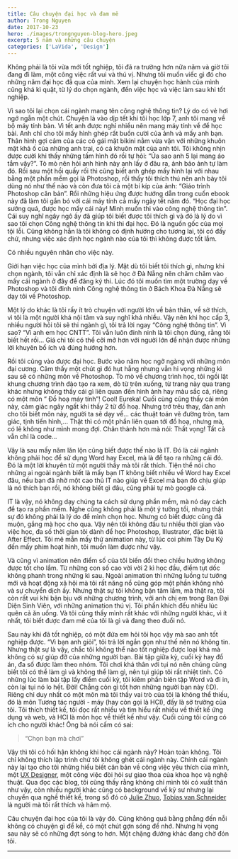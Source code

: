 ```yaml
---
title: Câu chuyện đại học và đam mê
author: Trong Nguyen
date: 2017-10-23
hero: ./images/trongnguyen-blog-hero.jpeg
excerpt: 5 năm và những câu chuyện
categories: ['LaVida', 'Design']
---
```



Không phải là tôi vừa mới tốt nghiệp, tôi đã ra trường hơn nữa năm và giờ tôi đang đi làm, một công việc rất vui và thú vị. Nhưng tôi muốn viếc gì đó cho những năm đại học đã qua của mình. Xem lại chuyện học hành của mình cũng khá kì quặt, từ lý do chọn ngành, đến việc học và việc làm sau khi tốt nghiệp.

Vì sao tôi lại chọn cái ngành mang tên công nghệ thông tin? Lý do có vẻ hơi ngớ ngẫn một chút. Chuyện là vào dịp tết khi tôi học lớp 7, anh tôi mang về bộ máy tính bàn. Vì tết anh được nghỉ nhiều nên mang máy tính về để học bài. Anh chỉ cho tôi mấy hình ghép rất buồn cười của ảnh và mấy anh bạn. Thân hình gợi cảm của các cô gái mặt bikini nằm vừa vặn với những khuôn mặt khả ố của những anh trai, có cả khuôn mặt của anh tôi. Tôi không nhịn được cười khi thấy những tấm hình đó rồi tự hỏi: “Ủa sao anh 5 lại mang áo tắm vậy?”. Tò mò nên hỏi anh hình này anh lấy ở đâu ra, ảnh bảo ảnh tự làm đó. Rồi sau một hồi quấy rối thì cũng biết anh ghép mấy hình lại với nhau bằng một phần mềm gọi là Photoshop, rồi thấy tôi thích thú nên anh bày tôi dùng nó như thế nào và còn đưa tôi cả một bí kíp của ảnh: “Giáo trình Photoshop căn bản”. Rồi những hiệu ứng được hướng dẫn trong cuốn ebook này đã làm tôi gắn bó với cái máy tính cả mấy ngày tết năm đó. “Học đại học sướng quá, được học mấy cái này! Mình muốn thi vào công nghệ thông tin”. Cái suy nghĩ ngây ngô ấy đã giúp tôi biết được tôi thích gì và đó là lý do vì sao tôi chọn Công nghệ thông tin khi thi đại học. Đó là nguồn gốc của mọi tội lỗi. Cũng không hẳn là tôi không có định hướng cho tương lai, tôi có đấy chứ, nhưng việc xác định học ngành nào của tôi thì không được tốt lắm.

Có nhiều nguyên nhân cho việc này.

Giới hạn việc học của mình bởi địa lý. Mặt dù tôi biết tôi thích gì, nhưng khi chọn ngành, tôi vẫn chỉ xác định là sẽ học ở Đà Nẵng nên chăm chăm vào mấy cái ngành ở đây để đăng ký thi. Lúc đó tôi muốn tìm một trường dạy về Photoshop và tôi đinh ninh Công nghệ thông tin ở Bách Khoa Đà Nẵng sẽ dạy tôi về Photoshop.

Một lý do khác là tôi rấy ít trò chuyện với người lớn về bản thân, về sở thích, vì tôi là một người khá nội tâm và suy nghĩ khá nhiều. Vậy nên khi học cấp 3, nhiều người hỏi tôi sẽ thi ngành gì, tôi trả lời ngay “Công nghệ thông tin”. Vì sao? “Vì anh em học CNTT”. Tôi vẫn luôn đinh ninh là tôi chọn đúng, rằng tôi biết hết rồi… Giá chi tôi có thể cởi mở hơn với người lớn để nhận được những lời khuyên bổ ích và đúng hướng hơn.

Rồi tôi cũng vào được đại học. Bước vào năm học ngỡ ngàng với những môn đại cương. Cảm thấy một chút gì đó hụt hẫng nhưng vẫn hi vọng những kì sau sẽ có những môn về Photoshop. Tò mò về chương trình học, tôi ngồi lật khung chương trình đào tạo ra xem, dò từ trên xuống, từ trang này qua trang khác nhưng không thấy cái gì liên quan đến hình ảnh hay màu sắc cả, riêng có một môn “ Đồ hoạ máy tính”! Cool! Eureka! Cuối cùng cũng thấy cái môn này, cảm giác ngây ngất khi thấy 2 từ đồ hoạ. Nhưng trớ trêu thay, đàn anh cho tôi biết môn này, người ta sẽ dạy về… các thuật toán vẽ đường tròn, tam giác, tịnh tiến hình,… Thật thì có một phần liên quan tới đồ hoạ, nhưng mà, có lẽ không như mình mong đợi. Chân thành hơn mà nói: Thất vọng! Tất cả vẫn chỉ là code…

Vậy là sau mấy năm lăn lộn cũng biết được thế nào là IT. Đó là cái ngành không phải học để sử dụng Word hay Excel, mà là để tạo ra những cái đó. Đó là một lời khuyên từ một người thầy mà tôi rất thích. Tiện thể nói cho những ai ngoài ngành biết là mấy bạn IT không biết nhiều về Word hay Excel đâu, nếu bạn đã nhờ một cao thủ IT nào giúp về Excel mà bạn đó chịu giúp là nó thích bạn rồi, nó không biết gì đâu, cũng phải tự mò google cả.

IT là vậy, nó không dạy chúng ta cách sử dụng phần mềm, mà nó dạy cách để tạo ra phần mềm. Nghe cũng không phải là một ý tưởng tồi, nhưng thật sự đó không phải là lý do để mình chọn học. Nhưng có biết được cũng đã muộn, gắng mà học cho qua. Vậy nên tôi không đầu tư nhiều thời gian vào việc học, đa số thời gian tôi dành để học Photoshop, Illustrator, đặc biệt là After Effect. Tôi mê mẫn mấy thứ animation này, từ lúc coi phim Tây Du Ký đến mấy phim hoạt hình, tôi muốn làm được như vậy.

Và cũng vì animation nên điểm số của tôi biến đổi theo chiều hướng không được tốt cho lắm. Từ những con số cao vời vời 2 kì học đầu, điểm tụt dốc không phanh trong những kì sau. Ngoài animation thì những luồng tư tưởng mới và hoạt động xã hội mà tôi rất năng nổ cũng góp một phần không nhỏ và sự chuyển dịch ấy. Nhưng thật sự tôi không bận tâm lắm, mà thật ra, tôi còn rất vui khi bận bịu với những chương trình, với anh chị em trong Ban Đại Diện Sinh Viên, với những animation thú vị. Tôi phấn khích đếu nhiều lúc quên cả ăn uống. Và tôi cũng thấy mình rất khác với những người khác, vì ít nhất, tôi biết được đam mê của tôi là gì và đang theo đuổi nó.

Sau này khi đã tốt nghiệp, có một đứa em hỏi tôi học vậy mà sao anh tốt nghiệp được. “Vì bạn anh giỏi”, tôi trả lời ngắn gọn như thế nên nó không tin. Nhưng thật sự là vậy, chắc tôi không thể nào tốt nghiệp được loại khá mà không có sự giúp đỡ của những người bạn. Bài tập giữa kỳ, cuối kỳ hay đồ án, đa số được làm theo nhóm. Tôi chơi khá thân với tụi nó nên chúng cũng biết tôi có thể làm gì và không thể làm gì, nên tụi giúp tôi rất nhiệt tình. Có những lúc làm bài tập lấy điểm cuối kỳ, tôi kiêm phần biên tập Word và đi in, còn lại tụi nó lo hết. Đời! Chẳng còn gì tốt hơn những người bạn này (:D). Riêng chỉ duy nhất có một môn mà tôi thấy vai trò của tôi là không thể thiếu, đó là môn Tương tác người - máy (hay còn gọi là HCI), đấy là sở trường của tôi. Tôi thích thiết kế, tôi đọc rất nhiều và tìm hiểu rất nhiều về thiết kế ứng dụng và web, và HCI là môn học về thiết kế như vậy. Cuối cùng tôi cũng có ích cho người khác! Ông bà nói cấm có sai:

> “Chọn bạn mà chơi”

Vậy thì tôi có hối hận không khi học cái ngành này? Hoàn toàn không. Tôi chỉ không thích lập trình chứ tôi không ghét cái ngành này. Chính cái ngành này lại tạo cho tôi những hiểu biết căn bản về công việc yêu thích của mình, một [UX Designer](https://medium.com/trong-nguyen/s%E1%BB%B1-%C4%91%C6%A1n-gi%E1%BA%A3n-trong-ux-d3b1504a0420#.nzec3re6d), một công việc đòi hỏi sự giao thoa của khoa học và nghệ thuật. Qua đọc các blog, tôi cũng thấy rằng không chỉ mình tôi có xuất thân như vậy, còn nhiều người khác cũng có background về kỹ sư nhưng lại chuyển qua nghề thiết kế, trong số đó có [Julie Zhuo](http://www.juliezhuo.com/), [Tobias van Schneider](http://www.vanschneider.com/) là người mà tôi rất thích và hâm mộ.

Câu chuyện đại học của tôi là vậy đó. Cũng không quá bằng phẳng đến nỗi không có chuyện gì để kể, có một chút gợn sóng để nhớ. Nhưng hi vọng sau này sẽ có những đợt sóng to hơn. Một chặng đường khác đang chờ đón tôi.

* * *
